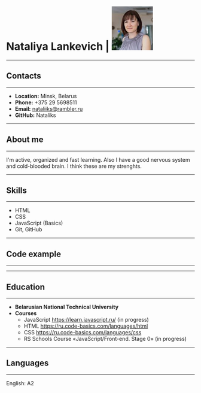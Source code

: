 # Nataliya Lankevich | ![Photo](my_photo.jpg)
------------------
## Contacts
----------------------
* __Location:__ Minsk, Belarus
* __Phone:__ +375 29 5698511
* __Email:__ nataliiks@rambler.ru
* __GitHub:__ Nataliks
--------------------------
## About me
-------------
I'm active, organized and fast learning. Also I have a good nervous system and cold-blooded brain. I think these are my strenghts.

------------------------
## Skills
-------------
+ HTML
+ CSS
+ JavaScript (Basics)
+ Git, GitHub
----------------
## Code example
-------------

------------

## Education
------------------
+ __Belarusian National Technical University__
+ __Courses__
    * JavaScript https://learn.javascript.ru/ (in progress)
    * HTML https://ru.code-basics.com/languages/html
    * CSS https://ru.code-basics.com/languages/css
    * RS Schools Course «JavaScript/Front-end. Stage 0» (in progress)
------------
## Languages
----------------
English: A2

